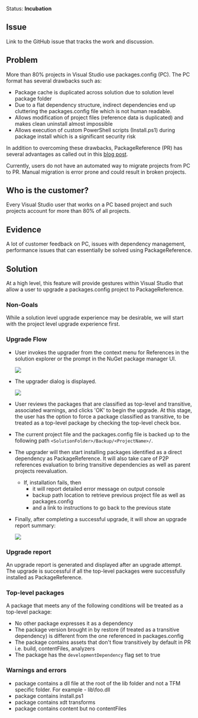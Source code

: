 Status: **Incubation**

## Issue
Link to the GitHub issue that tracks the work and discussion.

## Problem
More than 80% projects in Visual Studio use packages.config (PC). The PC format has several drawbacks such as:
* Package cache is duplicated across solution due to solution level package folder
* Due to a flat dependency structure, indirect dependencies end up cluttering the packages.config file which is not human readable.
* Allows modification of project files (reference data is duplicated) and makes clean uninstall almost impossible
* Allows execution of custom PowerShell scripts (Install.ps1) during package install which is a significant security risk

In addition to overcoming these drawbacks, PackageReference (PR) has several advantages as called out in this [blog post](https://blog.nuget.org/20170316/NuGet-now-fully-integrated-into-MSBuild.html).

Currently, users do not have an automated way to migrate projects from PC to PR. Manual migration is error prone and could result in broken projects.

## Who is the customer?
Every Visual Studio user that works on a PC based project and such projects account for more than 80% of all projects.

## Evidence
A lot of customer feedback on PC, issues with dependency management, performance issues that can essentially be solved using PackageReference.

## Solution
At a high level, this feature will provide gestures within Visual Studio that allow a user to upgrade a packages.config project to PackageReference.

### Non-Goals
While a solution level upgrade experience may be desirable, we will start with the project level upgrade experience first.

### Upgrade Flow
* User invokes the upgrader from the context menu for References in the solution explorer or the prompt in the NuGet package manager UI.

  ![](https://github.com/NuGet/Home/blob/dev/resources/MigratorToolSupport/PMUI%20with%20gold%20bar.png)

* The upgrader dialog is displayed.

  ![](https://github.com/NuGet/Home/blob/dev/resources/MigratorToolSupport/MainUpgraderUI%20v3.png)
  
* User reviews the packages that are classified as top-level and transitive, associated warnings, and clicks 'OK' to begin the upgrade. At this stage, the user has the option to force a package classified as transitive, to be treated as a top-level package by checking the top-level check box.
* The current project file and the packages.config file is backed up to the following path `<SolutionFolder>/Backup/<ProjectName>/`.
* The upgrader will then start installing packages identified as a direct dependency as PackageReference. It will also take care of P2P references evaluation to bring transitive dependencies as well as parent projects reevaluation.
   * If, installation fails, then
      * it will report detailed error message on output console
      * backup path location to retrieve previous project file as well as packages.config
      * and a link to instructions to go back to the previous state
* Finally, after completing a successful upgrade, it will show an upgrade report summary:

  ![](https://github.com/NuGet/Home/blob/dev/resources/MigratorToolSupport/report.PNG)
 
### Upgrade report
An upgrade report is generated and displayed after an upgrade attempt.
The upgrade is successful if all the top-level packages were successfully installed as PackageReference.

### Top-level packages
A package that meets any of the following conditions will be treated as a top-level package:
* No other package expresses it as a dependency
* The package version brought in by restore (if treated as a transitive dependency) is different from the one referenced in packages.config
* The package contains assets that don't flow transitively by default in PR i.e. build, contentFiles, analyzers
* The package has the `developmentDependency` flag set to true

### Warnings and errors
* package contains a dll file at the root of the lib folder and not a TFM specific folder. For example - lib\foo.dll
* package contains install.ps1
* package contains xdt transforms
* package contains content but no contentFiles